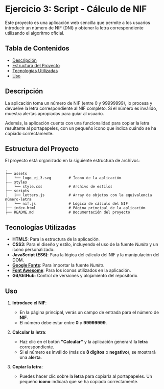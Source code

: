 # Ejercicio 3: Script - Cálculo de NIF

Este proyecto es una aplicación web sencilla que permite a los usuarios introducir un número de NIF (DNI) y obtener la letra correspondiente utilizando el algoritmo oficial.

## Tabla de Contenidos

- [Descripción](#descripción)
- [Estructura del Proyecto](#estructura-del-proyecto)
- [Tecnologías Utilizadas](#tecnologías-utilizadas)
- [Uso](#uso)

## Descripción

La aplicación toma un número de NIF (entre 0 y 99999999), lo procesa y devuelve la letra correspondiente al NIF completo. Si el número es inválido, muestra alertas apropiadas para guiar al usuario.

Además, la aplicación cuenta con una funcionalidad para copiar la letra resultante al portapapeles, con un pequeño icono que indica cuándo se ha copiado correctamente.

## Estructura del Proyecto

El proyecto está organizado en la siguiente estructura de archivos:

```plaintext
.
├── assets
│   └── logo_ej_3.svg        # Ícono de la aplicación
├── styles
│   └── style.css            # Archivo de estilos
├── scripts
│   ├── letters.js           # Array de objetos con la equivalencia número-letra
│   └── nif.js               # Lógica de cálculo del NIF
├── index.html               # Página principal de la aplicación
├── README.md                # Documentación del proyecto
```

## Tecnologías Utilizadas

- **HTML5**: Para la estructura de la aplicación.
- **CSS3**: Para el diseño y estilo, incluyendo el uso de la fuente _Nunito_ y un ícono personalizado.
- **JavaScript (ES6)**: Para la lógica del cálculo del NIF y la manipulación del DOM.
- **[Google Fonts](https://fonts.google.com/)**: Para importar la fuente _Nunito_.
- **[Font Awesome](https://fontawesome.com/)**: Para los íconos utilizados en la aplicación.
- **Git/GitHub**: Control de versiones y alojamiento del repositorio.

## Uso

1. **Introduce el NIF**:

   - En la página principal, verás un campo de entrada para el número de **NIF**.
   - El número debe estar entre **0** y **99999999**.

2. **Calcular la letra**:

   - Haz clic en el botón **"Calcular"** y la aplicación generará la **letra** correspondiente.
   - Si el número es inválido (más de **8 dígitos** o **negativo**), se mostrará una **alerta**.

3. **Copiar la letra**:
   - Puedes hacer clic sobre la **letra** para copiarla al portapapeles. Un pequeño **icono** indicará que se ha copiado correctamente.
